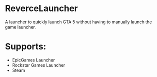 # ReverceLauncher  
A launcher to quickly launch GTA 5 without having to manually launch the game launcher.
# Supports:
 - EpicGames Launcher
 - Rockstar Games Launcher
 - Steam
